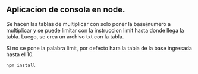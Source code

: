 ## Aplicacion de consola en node. 

Se hacen las tablas de multiplicar con solo poner la base/numero a multiplicar 
y se puede limitar con la instruccion limit hasta donde llega la tabla. Luego, se 
crea un archivo txt con la tabla. 

Si no se pone la palabra limit, por defecto hara la tabla de la base ingresada hasta el 10. 

```
npm install
```
